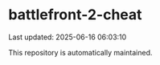 # battlefront-2-cheat

Last updated: 2025-06-16 06:03:10

This repository is automatically maintained.
